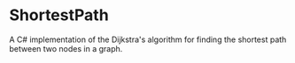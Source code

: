 # ShortestPath

A C# implementation of the Dijkstra's algorithm for finding the shortest path between two nodes in a graph.